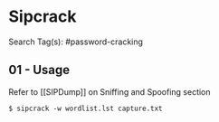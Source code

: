 # Sipcrack

Search Tag(s): #password-cracking

## 01 - Usage

Refer to [[SIPDump]] on Sniffing and Spoofing section

`$ sipcrack -w wordlist.lst capture.txt`